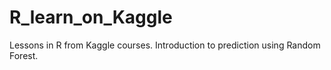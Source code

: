 # R_learn_on_Kaggle
Lessons in R from Kaggle courses. Introduction to prediction using Random Forest.
